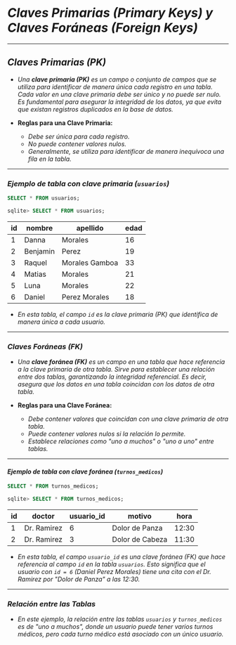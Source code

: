 <!-- Autor: Daniel Benjamin Perez Morales -->
<!-- GitHub: https://github.com/DanielPerezMoralesDev13 -->
<!-- Correo electrónico: danielperezdev@proton.me -->

# ***Claves Primarias (Primary Keys) y Claves Foráneas (Foreign Keys)***

---

## ***Claves Primarias (PK)***

- *Una **clave primaria (PK)** es un campo o conjunto de campos que se utiliza para identificar de manera única cada registro en una tabla. Cada valor en una clave primaria debe ser único y no puede ser nulo. Es fundamental para asegurar la integridad de los datos, ya que evita que existan registros duplicados en la base de datos.*

- **Reglas para una Clave Primaria:**
  - *Debe ser única para cada registro.*
  - *No puede contener valores nulos.*
  - *Generalmente, se utiliza para identificar de manera inequívoca una fila en la tabla.*

---

### ***Ejemplo de tabla con clave primaria (`usuarios`)***

```sql
SELECT * FROM usuarios;
```

```sql
sqlite> SELECT * FROM usuarios;
```

| id | nombre  | apellido             | edad |
|----|---------|----------------------|------|
| 1  | Danna   | Morales              | 16   |
| 2  | Benjamin| Perez                | 19   |
| 3  | Raquel  | Morales Gamboa       | 33   |
| 4  | Matias  | Morales              | 21   |
| 5  | Luna    | Morales              | 22   |
| 6  | Daniel  | Perez Morales        | 18   |

- *En esta tabla, el campo `id` es la clave primaria (PK) que identifica de manera única a cada usuario.*

---

### ***Claves Foráneas (FK)***

- *Una **clave foránea (FK)** es un campo en una tabla que hace referencia a la clave primaria de otra tabla. Sirve para establecer una relación entre dos tablas, garantizando la integridad referencial. Es decir, asegura que los datos en una tabla coincidan con los datos de otra tabla.*

- **Reglas para una Clave Foránea:**
  - *Debe contener valores que coincidan con una clave primaria de otra tabla.*
  - *Puede contener valores nulos si la relación lo permite.*
  - *Establece relaciones como "uno a muchos" o "uno a uno" entre tablas.*

---

#### ***Ejemplo de tabla con clave foránea (`turnos_medicos`)***

```sql
SELECT * FROM turnos_medicos;
```

```sql
sqlite> SELECT * FROM turnos_medicos;
```

| id  | doctor      | usuario_id | motivo           | hora   |
|-----|-------------|------------|------------------|--------|
| 1   | Dr. Ramirez | 6          | Dolor de Panza    | 12:30 |
| 2   | Dr. Ramirez | 3          | Dolor de Cabeza   | 11:30 |

- *En esta tabla, el campo `usuario_id` es una clave foránea (FK) que hace referencia al campo `id` en la tabla `usuarios`. Esto significa que el usuario con `id = 6` (Daniel Perez Morales) tiene una cita con el Dr. Ramirez por "Dolor de Panza" a las 12:30.*

---

### ***Relación entre las Tablas***

- *En este ejemplo, la relación entre las tablas `usuarios` y `turnos_medicos` es de "uno a muchos", donde un usuario puede tener varios turnos médicos, pero cada turno médico está asociado con un único usuario.*
